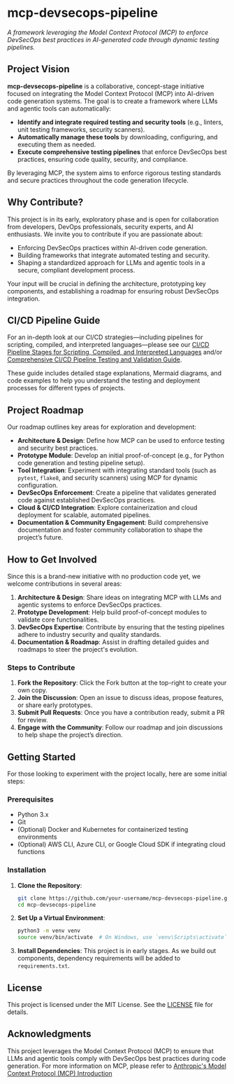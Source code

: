 # mcp-devsecops-pipeline

_A framework leveraging the Model Context Protocol (MCP) to enforce DevSecOps best practices in AI-generated code through dynamic testing pipelines._

## Project Vision

**mcp-devsecops-pipeline** is a collaborative, concept-stage initiative focused on integrating the Model Context Protocol (MCP) into AI-driven code generation systems. The goal is to create a framework where LLMs and agentic tools can automatically:

- **Identify and integrate required testing and security tools** (e.g., linters, unit testing frameworks, security scanners).
- **Automatically manage these tools** by downloading, configuring, and executing them as needed.
- **Execute comprehensive testing pipelines** that enforce DevSecOps best practices, ensuring code quality, security, and compliance.

By leveraging MCP, the system aims to enforce rigorous testing standards and secure practices throughout the code generation lifecycle.

## Why Contribute?

This project is in its early, exploratory phase and is open for collaboration from developers, DevOps professionals, security experts, and AI enthusiasts. We invite you to contribute if you are passionate about:

- Enforcing DevSecOps practices within AI-driven code generation.
- Building frameworks that integrate automated testing and security.
- Shaping a standardized approach for LLMs and agentic tools in a secure, compliant development process.

Your input will be crucial in defining the architecture, prototyping key components, and establishing a roadmap for ensuring robust DevSecOps integration.

## CI/CD Pipeline Guide

For an in-depth look at our CI/CD strategies—including pipelines for scripting, compiled, and interpreted languages—please see our [CI/CD Pipeline Stages for Scripting, Compiled, and Interpreted Languages](./CI_CD_PIPELINES.md) and/or [Comprehensive CI/CD Pipeline Testing and Validation Guide](./CI_CD_Validation_Guide.md).

These guide includes detailed stage explanations, Mermaid diagrams, and code examples to help you understand the testing and deployment processes for different types of projects.


## Project Roadmap

Our roadmap outlines key areas for exploration and development:
- **Architecture & Design**: Define how MCP can be used to enforce testing and security best practices.
- **Prototype Module**: Develop an initial proof-of-concept (e.g., for Python code generation and testing pipeline setup).
- **Tool Integration**: Experiment with integrating standard tools (such as `pytest`, `flake8`, and security scanners) using MCP for dynamic configuration.
- **DevSecOps Enforcement**: Create a pipeline that validates generated code against established DevSecOps practices.
- **Cloud & CI/CD Integration**: Explore containerization and cloud deployment for scalable, automated pipelines.
- **Documentation & Community Engagement**: Build comprehensive documentation and foster community collaboration to shape the project’s future.

## How to Get Involved

Since this is a brand-new initiative with no production code yet, we welcome contributions in several areas:

1. **Architecture & Design**: Share ideas on integrating MCP with LLMs and agentic systems to enforce DevSecOps practices.
2. **Prototype Development**: Help build proof-of-concept modules to validate core functionalities.
3. **DevSecOps Expertise**: Contribute by ensuring that the testing pipelines adhere to industry security and quality standards.
4. **Documentation & Roadmap**: Assist in drafting detailed guides and roadmaps to steer the project's evolution.

### Steps to Contribute

1. **Fork the Repository**: Click the Fork button at the top-right to create your own copy.
2. **Join the Discussion**: Open an issue to discuss ideas, propose features, or share early prototypes.
3. **Submit Pull Requests**: Once you have a contribution ready, submit a PR for review.
4. **Engage with the Community**: Follow our roadmap and join discussions to help shape the project’s direction.

## Getting Started

For those looking to experiment with the project locally, here are some initial steps:

### Prerequisites

- Python 3.x
- Git
- (Optional) Docker and Kubernetes for containerized testing environments
- (Optional) AWS CLI, Azure CLI, or Google Cloud SDK if integrating cloud functions

### Installation

1. **Clone the Repository**:
   ```bash
   git clone https://github.com/your-username/mcp-devsecops-pipeline.git
   cd mcp-devsecops-pipeline
   ```

2. **Set Up a Virtual Environment**:
   ```bash
   python3 -m venv venv
   source venv/bin/activate  # On Windows, use `venv\Scripts\activate`
   ```

3. **Install Dependencies**:
   This project is in early stages. As we build out components, dependency requirements will be added to `requirements.txt`.

## License

This project is licensed under the MIT License. See the [LICENSE](LICENSE) file for details.

## Acknowledgments

This project leverages the Model Context Protocol (MCP) to ensure that LLMs and agentic tools comply with DevSecOps best practices during code generation. For more information on MCP, please refer to [Anthropic's Model Context Protocol (MCP) Introduction](https://docs.anthropic.com/en/docs/agents-and-tools/mcp)
